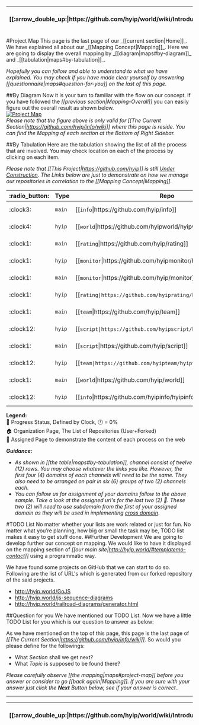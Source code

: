 <table>
  <thead>
    <tr>
      <th>[[:arrow_double_up:|https://github.com/hyip/world/wiki/Introduction]]</th>
      <th>[[:arrow_up_small:|https://github.com/hyipworld/hyipworld.github.io/wiki/Introduction]]</th>
      <th>[[:rewind:|Introduction]] [[Intro|Introduction]]</th>
      <th>[[:arrow_backward:|Mapping-Overall]] [[Prev|Mapping-Overall]]</th>
      <th>[[:repeat:|maps#project-map]] [[Reload|maps]]</th>
      <th>Last :arrow_forward:</th>
      <th>[[Next|https://github.com/hyip/rating]] [[:fast_forward:|https://github.com/hyip/rating]]</th>
      <th>[[:arrow_down_small:|https://github.com/hyip/rating]]</th>
      <th>[[:arrow_double_down:|https://github.com/hyip/rating/wiki/Introduction]]</th>
    </tr>
  </thead>
</table>
#Project Map
This page is the last page of our _[[current section|Home]]_. We have explained all about our _[[Mapping Concept|Mapping]]_. Here we are going to display the overall mapping by _[[diagram|maps#by-diagram]]_ and _[[tabulation|maps#by-tabulation]]_.  

_Hopefully you can follow and able to understand to what we have explained. You may check if you have made clear yourself by answering [[questionnaire|maps#question-for-you]] on the last of this page._

##By Diagram
Now it is your turn to familiar with the flow on our concept. If you have followed the _[[previous section|Mapping-Overall]]_ you can easily figure out the overall result as shown below.  
[![Project Map](https://hyipworld.github.io/images/github/doc/info.png)](https://tophyipmonitor.wordpress.com/hyip-world/)      
_Please note that the figure above is only valid for [[The Current Section|https://github.com/hyip/info/wiki]] where this page is reside. You can find the Mapping of each section at the Bottom of Right Sidebar._

##By Tabulation
Here are the tabulation showing the list of all the process that are involved. You may check location on each of the process by clicking on each item.

_Please note that [[This Project|https://github.com/hyip]] is still <u>Under Construction</u>. The Links below are just to demonstrate on how we manage our repositories in correlation to the [[Mapping Concept|Mapping]]._
<table>
  <thead>
    <tr>
      <th>:radio_button:</th>
      <th>Type</th>
      <th>Repo</th>
      <th>Wiki</th>
      <th>Team</th>
      <th>Platform</th>
      <th>Channel</th>
    </tr>
  </thead>
  <tbody>
    <tr>
      <td scope="row">:clock3:</td>
      <td scope="row"><code>main</code></td>
      <td>[[<code>info</code>|https://github.com/hyip/info]]</td>
      <td>[[<code>info</code>|https://github.com/hyip/info/wiki]]</td>
      <td scope="row"><img src="https://avatars1.githubusercontent.com/u/8466209?v=20&s=20"></td>
      <td scope="row"><a href="https://en.wikipedia.org/" target="_blank"><img src="https://lh3.googleusercontent.com/-EldBrDTTmUA/AAAAAAAAAAI/AAAAAAAAAIA/-bt7sByI8-Q/s20-c-a/photo.jpg"></a></td>
      <td scope="row">
<a href="https://www.facebook.com/hyipproject"><img src="https://avatars0.githubusercontent.com/u/69631?v=20&s=20"></a>
<a href="https://twitter.com/BeSweetRetweets"><img src="https://avatars0.githubusercontent.com/u/50278?v=20&s=20"></a>
<a href="https://google.com/+TopHYIPsinfoGigafeed"><img src="https://avatars0.githubusercontent.com/u/3597853?v=20&s=20"></a>
<a href="https://tophyipmonitor.wordpress.com/category/hyip/"><img src="https://avatars0.githubusercontent.com/u/276006?v=20&s=20"></a>
<a href="https://www.reddit.com/user/hyips/"><img src="https://avatars0.githubusercontent.com/u/14248?v=20&s=20"></a>
<a href="https://delicious.com/tophyipsinfo"><img src="https://lh3.googleusercontent.com/-jKtpsvVitSk/VipNbfjC1KI/AAAAAAAAAV4/dgoCUDLzyLw/s20/delicious.png"></a>
      </td>
    </tr>
    <tr>
      <td scope="row">:clock4:</td>
      <td scope="row"><code>hyip</code></td>
      <td>[[<code>world</code>|https://github.com/hyipworld/hyipworld.github.io]]</td>
      <td>[[<code>world</code>|https://github.com/hyipworld/hyipworld.github.io/wiki]]</td>
      <td scope="row"><img src="https://avatars1.githubusercontent.com/u/8466209?v=20&s=20"></td>
      <td scope="row">[[:house:|https://github.com/hyipworld]] [[:cinema:|http://hyip.world/]]  <a href="https://github.com/github" target="_blank"><img src="https://avatars3.githubusercontent.com/u/9919?v=3&s=20"></a>
      </td>
      <td scope="row">
<a href="https://www.facebook.com/hyipworld"><img src="https://avatars0.githubusercontent.com/u/69631?v=20&s=20"></a>
<a href="https://twitter.com/hyip_world"><img src="https://avatars0.githubusercontent.com/u/50278?v=20&s=20"></a>
<a href="https://google.com/+TopHYIPsinfoGigafeed"><img src="https://avatars0.githubusercontent.com/u/3597853?v=20&s=20"></a>
<a href="https://tophyipmonitor.wordpress.com/hyip-world/"><img src="https://avatars0.githubusercontent.com/u/276006?v=20&s=20"></a>
<a href="https://disqus.com/by/hyips/"><img src="https://lh3.googleusercontent.com/-cV5C51pgAbg/VipJ2i2FGLI/AAAAAAAAAVM/e8N-UaHMRpw/w20-h20-p/disqus.png"></a>
<a href="https://about.me/hyip.world"><img src="https://avatars0.githubusercontent.com/u/951002?v=20&s=20"></a>
      </td>
    </tr>
    <tr>
      <td scope="row">:clock1:</td>
      <td scope="row"><code>main</code></td>
      <td>[[<code>rating</code>|https://github.com/hyip/rating]]</td>
      <td>[[<code>rating</code>|https://github.com/hyip/rating/wiki]]</td>
      <td scope="row"><img src="https://avatars1.githubusercontent.com/u/14160646?v=20&s=20"></td>
      <td scope="row"><a href="https://github.com/google" target="_blank"><img src="https://avatars0.githubusercontent.com/u/1342004?v=20&s=20"></a></td>
      <td scope="row">
<a href="https://www.facebook.com/TopHyipsDotInfo"><img src="https://avatars0.githubusercontent.com/u/69631?v=20&s=20"></a>
<a href="https://twitter.com/#growsafely"><img src="https://avatars0.githubusercontent.com/u/50278?v=20&s=20"></a>
<a href="maps#project-map"><img src="https://avatars0.githubusercontent.com/u/3597853?v=20&s=20"></a>
<a href="https://tophyipmonitor.wordpress.com/category/hyip-rating/"><img src="https://avatars0.githubusercontent.com/u/276006?v=20&s=20"></a>
<a href="https://www.pinterest.com/HyipMonitor/"><img src="https://avatars3.githubusercontent.com/u/541152?v=20&s=20"></a>
<a href="http://en.gravatar.com/tophyips"><img src="http://www.gravatar.com/avatar/00000000000000000000000000000000?s=20"></a>
      </td>
    </tr>
    <tr>
      <td scope="row">:clock1:</td>
      <td scope="row"><code>hyip</code></td>
      <td>[[<code>monitor</code>|https://github.com/hyipmonitor/hyipmonitor.github.io]] </td>
      <td>[[<code>monitor|https://github.com/hyipmonitor/hyipmonitor.github.io/wiki]]</code></td>
      <td scope="row"><img src="https://avatars1.githubusercontent.com/u/14018681?v=20&s=20"</td>
      <td scope="row">[[:house:|https://github.com/hyipmonitor]] [[:cinema:|http://hyipmonitors.info/]] <a href="https://plus.google.com/+WordPress/" target="_blank"><img src="http://lh3.googleusercontent.com/-xSKJbyl_5ZA/AAAAAAAAAAI/AAAAAAAAAGs/87PBRUKgmr0/s20-c-a/photo.jpg"></a>
      </td>
      <td scope="row">
<a href="https://www.facebook.com/hyipmonitors.info"><img src="https://avatars0.githubusercontent.com/u/69631?v=20&s=20"></a>
<a href="maps#project-map"><img src="https://avatars0.githubusercontent.com/u/50278?v=20&s=20"></a>
<a href="maps#project-map"><img src="https://avatars0.githubusercontent.com/u/3597853?v=20&s=20"></a>
<a href="https://tophyipmonitor.wordpress.com/hyip-monitors/"><img src="https://avatars0.githubusercontent.com/u/276006?v=20&s=20"></a>
<a href="http://www.linkedin.com/company/hyip-monitor"><img src="http://www.gravatar.com/avatar/7155494da5d4092de2988069d5534d00?s=20"></a>
<a href="https://about.me/hyipmonitors.info"><img src="https://avatars0.githubusercontent.com/u/951002?v=20&s=20"></a>
      </td>
    </tr>
    <tr>
      <td scope="row">:clock1:</td>
      <td scope="row"><code>main</code></td>
      <td>[[<code>monitor</code>|https://github.com/hyip/monitor]]</td>
      <td>[[<code>monitor</code>|https://github.com/hyip/monitor/wiki]]</td>
      <td scope="row"><img src="https://avatars1.githubusercontent.com/u/14018681?v=20&s=20"</td>
      <td scope="row"><a href="https://github.com/aws" target="_blank"><img src="https://lh5.googleusercontent.com/-LNdqhqT7v3w/T4itJ_UEeFI/AAAAAAAAJUE/B9Os5cJUxUA/s20-no/GooglePlusProfileImage.png"></a></td>
      <td scope="row">
<a href="https://www.facebook.com/tophyipmonitors"><img src="https://avatars0.githubusercontent.com/u/69631?v=20&s=20"></a>
<a href="https://twitter.com/tophyipmonitor"><img src="https://avatars0.githubusercontent.com/u/50278?v=20&s=20"></a>
<a href="https://google.com/+TopHyipMonitors"><img src="https://avatars0.githubusercontent.com/u/3597853?v=20&s=20"></a>
<a href="https://tophyipmonitor.wordpress.com/category/hyip-monitor/"><img src="https://avatars0.githubusercontent.com/u/276006?v=20&s=20"></a>
<a href="https://moz.com/community/users/4037583"><img src="http://lh3.googleusercontent.com/-PdKcIPUm-Cs/AAAAAAAAAAI/AAAAAAAALEI/HV6em-KZ-yU/s20-c-a/photo.jpg"></a>
<a href="http://en.gravatar.com/tophyipmonitor"><img src="http://www.gravatar.com/avatar/00000000000000000000000000000000?s=20"></a>
      </td>
    </tr>
    <tr>
      <td scope="row">:clock1:</td>
      <td scope="row"><code>hyip</code></td>
      <td>[[<code>rating|https://github.com/hyiprating/hyiprating.github.io]]</code></td>
      <td>[[<code>rating|https://github.com/hyiprating/hyiprating.github.io/wiki]]</code></td>
      <td scope="row"><img src="https://avatars1.githubusercontent.com/u/14160646?v=20&s=20"></td>
      <td scope="row">[[:house:|https://github.com/hyiprating]] [[:cinema:|http://tophyips.info/]] <a href="http://blog.tophyips.info/"><img src="http://lh3.googleusercontent.com/-dK5aS3tBne0/AAAAAAAAAAI/AAAAAAAAL-Q/wktL27CoDNE/s20-c-a/photo.jpg"></a>
      </td>
      <td scope="row">
<a href="https://www.facebook.com/tophyips.info"><img src="https://avatars0.githubusercontent.com/u/69631?v=20&s=20"></a>
<a href="maps#project-map"><img src="https://avatars0.githubusercontent.com/u/50278?v=20&s=20"></a>
<a href="maps#project-map"><img src="https://avatars0.githubusercontent.com/u/3597853?v=20&s=20"></a>
<a href="https://tophyipmonitor.wordpress.com/hyip-rating/"><img src="https://avatars0.githubusercontent.com/u/276006?v=20&s=20"></a>
<a href="http://www.linkedin.com/company/hyip-analysis"><img src="http://www.gravatar.com/avatar/7155494da5d4092de2988069d5534d00?s=20"></a>
<a href="https://about.me/tophyips.info"><img src="https://avatars0.githubusercontent.com/u/951002?v=20&s=20"></a>
      </td>
    </tr>
    <tr>
      <td scope="row">:clock1:</td>
      <td scope="row"><code>main</code></td>
      <td>[[<code>team</code>|https://github.com/hyip/team]]</td>
      <td>[[<code>team</code>|https://github.com/hyip/team/wiki]]</td>
      <td scope="row"><img src="https://avatars2.githubusercontent.com/u/11927583?v=10&s=20"></a>
<a href="https://bitbucket.org/hyips/"><img src="https://avatars2.githubusercontent.com/u/11951884?v=3&s=20"></a>
      </td>
      <td scope="row"><a href="https://github.com/atlassian" target="_blank"><img src="https://avatars3.githubusercontent.com/u/168166?v=20&s=20"></a></td>
      <td scope="row">
<a href="maps#project-map"><img src="https://avatars0.githubusercontent.com/u/69631?v=20&s=20"></a>
<a href="maps#project-map"><img src="https://avatars0.githubusercontent.com/u/50278?v=20&s=20"></a>
<a href="maps#project-map"><img src="https://avatars0.githubusercontent.com/u/3597853?v=20&s=20"></a>
<a href="https://tophyipmonitor.wordpress.com/category/hyip-forum/"><img src="https://avatars0.githubusercontent.com/u/276006?v=20&s=20"></a>
<a href="https://www.quora.com/profile/Hyip-Gigafeed"><img src="https://avatars0.githubusercontent.com/u/6815105?v=20&s=20"></a>
<a href="http://mashable.com/people/hyip/"><img src="https://avatars3.githubusercontent.com/u/173374?v=3&s=20"></a>
      </td>
    </tr>
    <tr>
      <td scope="row">:clock12:</td>
      <td scope="row"><code>hyip</code></td>
      <td>[[<code>script|https://github.com/hyipscript/hyipscript.github.io]]</code></td>
      <td>[[<code>script|https://github.com/hyipscript/hyipscript.github.io/wiki]]</code></td>
      <td scope="row"><a href="https://github.com/orgs/hyipscript/teams"><img src="https://avatars2.githubusercontent.com/u/11951705?v=3&s=20"></a></td>
      <td scope="row">[[:house:|https://github.com/hyipscript]] [[:cinema:|http://hyipscript.info/]] <a href="https://confluence.atlassian.com/bitbucket/publishing-a-website-on-bitbucket-cloud-221449776.html" target="_blank"><img src="https://avatars3.githubusercontent.com/u/168166?v=20&s=20"></a>
      </td>
      <td scope="row">
<a href="https://www.facebook.com/hyipscript.info"><img src="https://avatars0.githubusercontent.com/u/69631?v=20&s=20"></a>
<a href="https://twitter.com/hyip_script"><img src="https://avatars0.githubusercontent.com/u/50278?v=20&s=20"></a>
<a href="https://google.com/+HyipScript"><img src="https://avatars0.githubusercontent.com/u/3597853?v=20&s=20"></a>
<a href="https://tophyipmonitor.wordpress.com/hyip-scripts/"><img src="https://avatars0.githubusercontent.com/u/276006?v=20&s=20"></a>
<a href="http://www.linkedin.com/company/hyip-script"><img src="http://www.gravatar.com/avatar/7155494da5d4092de2988069d5534d00?s=20"></a>
<a href="https://about.me/hyipscript.info"><img src="https://avatars0.githubusercontent.com/u/951002?v=20&s=20"></a>
      </td>
    </tr>
    <tr>
      <td scope="row">:clock1:</td>
      <td scope="row"><code>main</code></td>
      <td>[[<code>script</code>|https://github.com/hyip/script]]</td>
      <td>[[<code>script</code>|https://github.com/hyip/script/wiki]]</td>
      <td scope="row">
<a href="https://github.com/hyipscripts"><img src="https://avatars1.githubusercontent.com/u/14160646?v=20&s=20"></a>
<a href="http://sourceforge.net/u/hyipscript/profile/"><img src="https://avatars1.githubusercontent.com/u/11951705?v=3&s=20"></a>
      </td>
      <td scope="row"><a href="https://sourceforge.net/projects/hyipscript/"><img src="https://lh3.googleusercontent.com/-RS9W3yX70kQ/Vi0QinVIOsI/AAAAAAAAAX4/AsHcKfYT54c/s20/sf-logo.png"></a></td>
      <td scope="row">
<a href="https://www.facebook.com/hyipscripts"><img src="https://avatars0.githubusercontent.com/u/69631?v=20&s=20"></a>
<a href="maps#project-map"><img src="https://avatars0.githubusercontent.com/u/50278?v=20&s=20"></a>
<a href="maps#project-map"><img src="https://avatars0.githubusercontent.com/u/3597853?v=20&s=20"></a>
<a href="https://tophyipmonitor.wordpress.com/category/hyip-script/"><img src="https://avatars0.githubusercontent.com/u/276006?v=20&s=20"></a>
<a href="http://stackoverflow.com/users/4058484"><img src="https://lh3.googleusercontent.com/-DEYxYN_riUY/VipEhu1PPyI/AAAAAAAAAHg/UzX9Nw8QE8I/s20/stackoverflow.png"></a>
<a href="http://en.gravatar.com/tophyipscript"><img src="http://www.gravatar.com/avatar/00000000000000000000000000000000?s=20"></a>
      </td>
    </tr>
    <tr>
      <td scope="row">:clock12:</td>
      <td scope="row"><code>hyip</code></td>
      <td>[[<code>team|https://github.com/hyipteam/hyipteam.github.io]]</code></td>
      <td>[[<code>team</code>|https://github.com/hyipteam/hyipteam.github.io/wiki]]</td>
      <td scope="row"><img src="https://avatars2.githubusercontent.com/u/11927583?v=10&s=20"></td>
      <td scope="row">[[:house:|https://github.com/hyipteam]] [[:cinema:|http://team.hyip.world/]] <a href="http://blog.tophyips.info/" target="_blank"><img src="http://lh3.googleusercontent.com/-dK5aS3tBne0/AAAAAAAAAAI/AAAAAAAAL-Q/wktL27CoDNE/s20-c-a/photo.jpg"></a>
      </td>
      <td scope="row">
<a href="maps#project-map"><img src="https://avatars0.githubusercontent.com/u/69631?v=20&s=20"></a>
<a href="maps#project-map"><img src="https://avatars0.githubusercontent.com/u/50278?v=20&s=20"></a>
<a href="maps#project-map"><img src="https://avatars0.githubusercontent.com/u/3597853?v=20&s=20"></a>
<a href="https://tophyipmonitor.wordpress.com/hyip-forums/"><img src="https://avatars0.githubusercontent.com/u/276006?v=20&s=20"></a>
<a href="https://www.linkedin.com/company/hyip-reviews"><img src="http://www.gravatar.com/avatar/7155494da5d4092de2988069d5534d00?s=20"></a>
<a href="https://about.me/hyipmonitor"><img src="https://avatars0.githubusercontent.com/u/951002?v=20&s=20"></a>
      </td>
    </tr>
    <tr>
      <td scope="row">:clock1:</td>
      <td scope="row"><code>main</code></td>
      <td>[[<code>world</code>|https://github.com/hyip/world]]</td>
      <td>[[<code>world</code>|https://github.com/hyip/world/wiki]]</td>
      <td scope="row"><img src="https://avatars1.githubusercontent.com/u/8466209?v=20&s=20"></td>
      <td scope="row"><a href="https://en.wikipedia.org/wiki/User:Hyipworld"><img src="http://hyip.world/favicon.ico"></a></td>
      <td scope="row">
<a href="maps#project-map"><img src="https://avatars0.githubusercontent.com/u/69631?v=20&s=20"></a>
<a href="maps#project-map"><img src="https://avatars0.githubusercontent.com/u/50278?v=20&s=20"></a>
<a href="maps#project-map"><img src="https://avatars0.githubusercontent.com/u/3597853?v=20&s=20"></a>
<a href="https://tophyipmonitor.wordpress.com/category/our-project/"><img src="https://avatars0.githubusercontent.com/u/276006?v=20&s=20"></a>
<a href="http://www.stumbleupon.com/stumbler/TopHyipMonitor"><img src="https://avatars1.githubusercontent.com/u/359869?v=3&s=20"></a>
<a href="http://en.gravatar.com/tophyipworld"><img src="http://www.gravatar.com/avatar/00000000000000000000000000000000?s=20"></a>
      </td>
    </tr>
    <tr>
      <td scope="row">:clock12:</td>
      <td scope="row"><code>hyip</code></td>
      <td>[[<code>info</code>|https://github.com/hyipinfo/hyipinfo.github.io]]</td>
      <td>[[<code>info</code>|https://github.com/hyipinfo/hyipinfo.github.io/wiki]]</td>
      <td scope="row"><img src="https://avatars1.githubusercontent.com/u/8466209?v=20&s=20"></td>
      <td scope="row">[[:house:|https://github.com/hyipinfo]] [[:cinema:|http://info.hyip.world/]] <a href="https://www.google.com/intx/en_sg/work/apps/business/products/sites/" target="_blank"><img src="https://avatars0.githubusercontent.com/u/1342004?v=20&s=20"></a>
      </td>
      <td scope="row">
<a href="https://www.facebook.com/hyipblogs"><img src="https://avatars0.githubusercontent.com/u/69631?v=20&s=20"></a>
<a href="https://twitter.com/#be_sweet_rt"><img src="https://avatars0.githubusercontent.com/u/50278?v=20&s=20"></a>
<a href="maps#project-map"><img src="https://avatars0.githubusercontent.com/u/3597853?v=20&s=20"></a>
<a href="https://tophyipmonitor.wordpress.com/hyip-business/"><img src="https://avatars0.githubusercontent.com/u/276006?v=20&s=20"></a>
<a href="http://tophyipmonitor.tumblr.com/"><img src="https://avatars0.githubusercontent.com/u/366151?v=20&s=20"></a>
<a href="https://archive.org/bookmarks/Hyip"><img src="https://lh3.googleusercontent.com/-twtF1nolk44/VipbLIVZVVI/AAAAAAAAAW4/Lvv3Poy6yZQ/s20/Internetarchive.jpg"></a>
      </td>
    </tr>
  </tbody>
</table>

**Legend:**  
:radio_button: Progress Status, Defined by Clock, :clock12: = 0%  
:house: Organization Page, The List of Repositories (User+Forked)  
:cinema: Assigned Page to demonstrate the content of each process on the web  

**_Guidance:_**
* _As shown in [[the table|maps#by-tabulation]], channel consist of twelve (12) rows. You may choose whatever the links you like. However, the first four (4) domains of each channels will need to be the same. They also need to be arranged on pair in six (6) groups of two (2) channels each._  
* _You can follow us for assignment of your domains follow to the above sample. Take a look at the assigned url's for the last two (2) :cinema:. These two (2) will need to use subdomain from the first of your assigned domain as they will be used in implementing <a href="https://en.wikipedia.org/wiki/Cross-origin_resource_sharing" target="_blank">cross domain</a>_.

#TODO List
No matter whether your lists are work related or just for fun. No matter what you’re planning, how big or small the task may be, TODO list makes it easy to get stuff done. 
##Further Development
We are going to develop further our concept on mapping. We would like to have it displayed on the mapping section of _[[our main site|http://hyip.world/#templatemo-contact]]_ using a programmatic way. 

We have found some projects on GitHub that we can start to do so. Following are the list of URL's which is generated from our forked repository of the said projects.
 
- http://hyip.world/GoJS  
- http://hyip.world/js-sequence-diagrams  
- http://hyip.world/railroad-diagrams/generator.html 
 
##Question for you
We have mentioned our TODO List. Now we have a little TODO List for you which is our question to answer as below: 

As we have mentioned on the top of this page, this page is the last page of _[[The Current Section|https://github.com/hyip/info/wiki]]_. So would you please define for the followings:
* What _Section_ shall we get next? 
* What _Topic_ is supposed to be found there?   
 
_Please carefully observe [[the mapping|maps#project-map]] before you answer or consider to go [[back again|Mapping]]. If you are sure with your answer just click the **Next** Button below, see if your answer is correct.._
***
<table>
  <thead>
    <tr>
      <th>[[:arrow_double_up:|https://github.com/hyip/world/wiki/Introduction]]</th>
      <th>[[:arrow_up_small:|https://github.com/hyipworld/hyipworld.github.io/wiki/Introduction]]</th>
      <th>[[:rewind:|Introduction]] [[Intro|Introduction]]</th>
      <th>[[:arrow_backward:|Mapping-Overall]] [[Prev|Mapping-Overall]]</th>
      <th>[[:repeat:|maps#project-map]] [[Reload|maps]]</th>
      <th>Last :arrow_forward:</th>
      <th>[[Next|https://github.com/hyip/rating]] [[:fast_forward:|https://github.com/hyip/rating]]</th>
      <th>[[:arrow_down_small:|https://github.com/hyip/rating]]</th>
      <th>[[:arrow_double_down:|https://github.com/hyip/rating/wiki/Introduction]]</th>
    </tr>
  </thead>
</table>